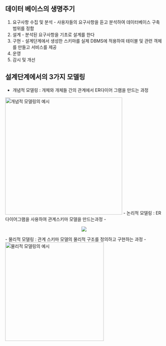## 데이터 베이스의 생명주기
1. 요구사항 수집 및 분석 - 사용자들의 요구사항을 듣고 분석하여 데이터베이스 구축 범위를 정함
2. 설계 - 분석된 요구사항을 기초로  설계를 한다
3. 구현 - 설계단계에서 생성한 스키마를 실제 DBMS에 적용하여 테이블 및 관련 객체를 만들고 서비스를 제공
4. 운영
5. 감시 및 개선

## 설계단계에서의 3가지 모델링
- 개념적 모델링 : 개체와 개체들 간의 관계에서 ER다이어 그램을 만드는 과정
<img width="374" alt="개념적 모델링의 예시" src="https://user-images.githubusercontent.com/59678097/232308405-24b0a1e7-5f4d-4d23-b4ee-a14ab41d8b45.png">
- 논리적 모델링 : ER다이어그램을 사용하여 관계스키마 모델을 만드는과정 
- <p align="center">
  <img src="[논리적 모델링의 예시](https://user-images.githubusercontent.com/59678097/232308549-d0e946aa-7589-4bd5-99cd-7231f17e93d9.png)">
</p>
- 물리적 모델링 : 관계 스키마 모델의 물리적 구조를 정의하고 구현하는 과정
- <img width="315" alt="물리적 모델링의 예시" src="https://user-images.githubusercontent.com/59678097/232308403-fb80ec77-9f4c-4796-a5b3-267b798e5bdb.png">
